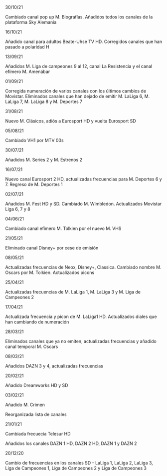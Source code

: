 30/10/21

Cambiado canal pop up M. Biografías. Añadidos todos los canales de la plataforma Sky Alemania

16/10/21

Añadido canal para adultos Beate-Uhse TV HD. Corregidos canales que han pasado a polaridad H

13/09/21

Añadidos M. Liga de campeones 9 al 12, canal La Resistencia y el canal efímero M. Amenábar

01/09/21

Corregida numeración de varios canales con los últimos cambios de Movistar. Eliminados canales que han dejado de emitir M. LaLiga 6, M. LaLiga 7, M. LaLiga 8 y M. Deportes 7

31/08/21

Nuevo M. Clásicos, adiós a Eurosport HD y vuelta Eurosport SD

05/08/21

Cambiado VH1 por MTV 00s

30/07/21

Añadidos M. Series 2 y M. Estrenos 2

16/07/21

Nuevo canal Eurosport 2 HD, actualizadas frecuencias para M. Deportes 6 y 7. Regreso de M. Deportes 1

02/07/21

Añadidos M. Fest HD y SD. Cambiado M. Wimbledon. Actualizados Movistar Liga 6, 7 y 8

04/06/21

Cambiado canal efímero M. Tolkien por el nuevo M. VHS

21/05/21

Eliminado canal Disney+ por cese de emisión

08/05/21

Actualizadas frecuencias de Neox, Disney+, Classica. Cambiado nombre M. Oscars por M. Tolkien. Actualizados picons

25/04/21

Actualizadas frecuencias de M. LaLiga 1, M. LaLiga 3 y M. Liga de Campeones 2

17/04/21

Actualizada frecuencia y picon de M. LaLiga1 HD. Actualizados diales que han cambiando de numeración

28/03/21

Eliminados canales que ya no emiten, actualizadas frecuencias y añadido canal temporal M. Oscars

08/03/21

Añadidos DAZN 3 y 4, actualizadas frecuencias

20/02/21

Añadido Dreamworks HD y SD

03/02/21

Añadido M. Crimen

Reorganizada lista de canales

21/01/21

Cambiada frecuecia Telesur HD

Añadidos los canales DAZN 1 HD, DAZN 2 HD, DAZN 1 y DAZN 2

20/12/20

Cambio de frecuencias en los canales SD - LaLiga 1, LaLiga 2, LaLiga 3, Liga de Campeones 1, Liga de Campeones 2 y Liga de Campeones 3

